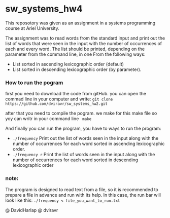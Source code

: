 # sw_systems_hw4

This reposotory was given as an assignment in a systems programming course at Ariel University.

The assignment was to read words from the standard input and print out the list of words that were seen in the input 
with the number of occurrences of each and every word. 
The list should be printed, depending on the parameter from the command line, in one
From the following ways:
* List sorted in ascending lexicographic order (default)
* List sorted in descending lexicographic order (by parameter).

### How to run the pogram

first you need to download the code from gitHub.
you can open the commad line in your computer and write:
```git clone https://github.com/dviravr/sw_systems_hw2.git ```

after that you need to compile the pogram. 
we make for this make file so yoy can writr in your command line 
``` make```

And finally you can run the program, you have to ways to run the program: 
* `./frequency`
Print out the list of words seen in the input along with the number of occurrences for each word sorted in ascending lexicographic order.
* `./frequency r`
Print the list of words seen in the input along with the number of occurrences for each word sorted in descending lexicographic order

### **note:**
The program is designed to read text from a file, so it is recommended to prepare a file in advance and run with its help. In this case, the run bar will look like this:
`./frequency < file_you_want_to_run.txt`


@ DavidHarlap
@ dviravr
